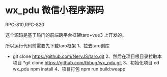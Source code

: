 # wx_pdu 微信小程序源码
RPC-810,RPC-820

这个源码是基于热门的前端跨平台框架taro+vue3 上开发的。

所以运行代码前需要先下载taro框架
1、拉去taro创库
* git clone https://github.com/NervJS/taro.git
2、然后在项目根目录拉取本项目
*git clone https://github.com/tbbug/wx_pdu.git
3、初始化项目
cd wx_pdu
npm install 
4、项目打包
npm run build:weapp

